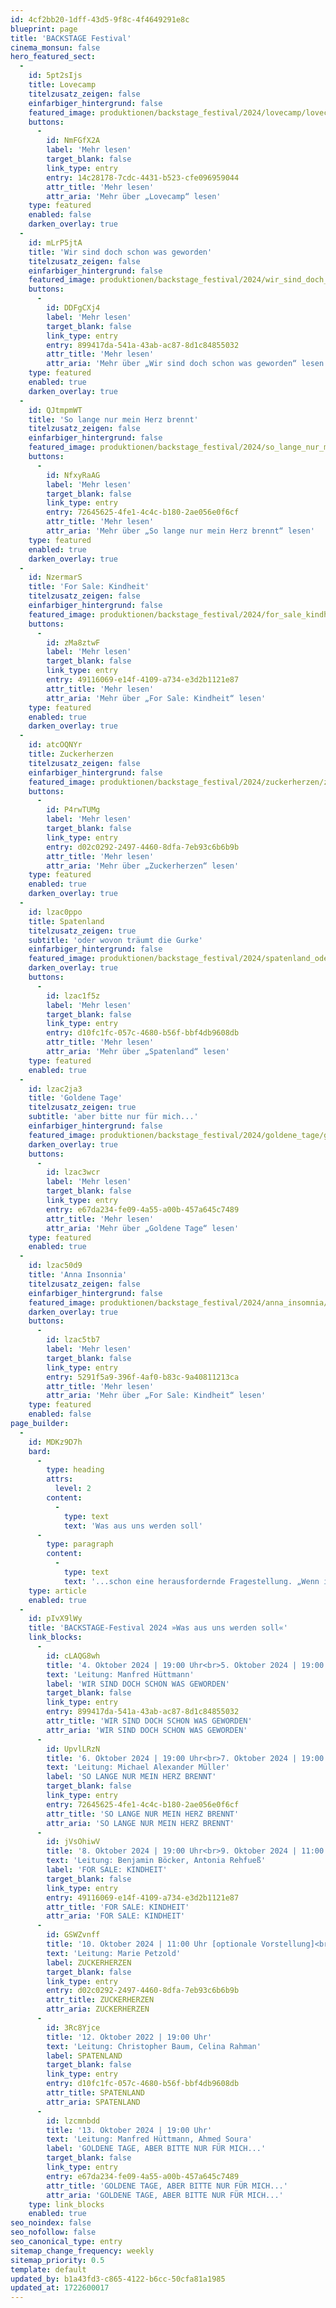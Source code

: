 ```yaml
---
id: 4cf2bb20-1dff-43d5-9f8c-4f4649291e8c
blueprint: page
title: 'BACKSTAGE Festival'
cinema_monsun: false
hero_featured_sect:
  -
    id: 5pt2sIjs
    title: Lovecamp
    titelzusatz_zeigen: false
    einfarbiger_hintergrund: false
    featured_image: produktionen/backstage_festival/2024/lovecamp/lovecamp_01_c_christian_bartsch.jpg
    buttons:
      -
        id: NmFGfX2A
        label: 'Mehr lesen'
        target_blank: false
        link_type: entry
        entry: 14c28178-7cdc-4431-b523-cfe096959044
        attr_title: 'Mehr lesen'
        attr_aria: 'Mehr über „Lovecamp“ lesen'
    type: featured
    enabled: false
    darken_overlay: true
  -
    id: mLrP5jtA
    title: 'Wir sind doch schon was geworden'
    titelzusatz_zeigen: false
    einfarbiger_hintergrund: false
    featured_image: produktionen/backstage_festival/2024/wir_sind_doch_schon_was_geworden/wir_sind_doch_schon_was_geworden_01_c_christian_bartsch.jpg
    buttons:
      -
        id: DDFgCXj4
        label: 'Mehr lesen'
        target_blank: false
        link_type: entry
        entry: 899417da-541a-43ab-ac87-8d1c84855032
        attr_title: 'Mehr lesen'
        attr_aria: 'Mehr über „Wir sind doch schon was geworden“ lesen'
    type: featured
    enabled: true
    darken_overlay: true
  -
    id: QJtmpmWT
    title: 'So lange nur mein Herz brennt'
    titelzusatz_zeigen: false
    einfarbiger_hintergrund: false
    featured_image: produktionen/backstage_festival/2024/so_lange_nur_mein_herz_brennt/so_lange_nur_mein_herz_brennt_01_c_christian_bartsch.jpg
    buttons:
      -
        id: NfxyRaAG
        label: 'Mehr lesen'
        target_blank: false
        link_type: entry
        entry: 72645625-4fe1-4c4c-b180-2ae056e0f6cf
        attr_title: 'Mehr lesen'
        attr_aria: 'Mehr über „So lange nur mein Herz brennt“ lesen'
    type: featured
    enabled: true
    darken_overlay: true
  -
    id: NzermarS
    title: 'For Sale: Kindheit'
    titelzusatz_zeigen: false
    einfarbiger_hintergrund: false
    featured_image: produktionen/backstage_festival/2024/for_sale_kindheit/for_sale_kindheit_01_c_christian_bartsch.jpg
    buttons:
      -
        id: zMa8ztwF
        label: 'Mehr lesen'
        target_blank: false
        link_type: entry
        entry: 49116069-e14f-4109-a734-e3d2b1121e87
        attr_title: 'Mehr lesen'
        attr_aria: 'Mehr über „For Sale: Kindheit“ lesen'
    type: featured
    enabled: true
    darken_overlay: true
  -
    id: atcOQNYr
    title: Zuckerherzen
    titelzusatz_zeigen: false
    einfarbiger_hintergrund: false
    featured_image: produktionen/backstage_festival/2024/zuckerherzen/zuckerherzen_01_c_christian_bartsch.jpg
    buttons:
      -
        id: P4rwTUMg
        label: 'Mehr lesen'
        target_blank: false
        link_type: entry
        entry: d02c0292-2497-4460-8dfa-7eb93c6b6b9b
        attr_title: 'Mehr lesen'
        attr_aria: 'Mehr über „Zuckerherzen“ lesen'
    type: featured
    enabled: true
    darken_overlay: true
  -
    id: lzac0ppo
    title: Spatenland
    titelzusatz_zeigen: true
    subtitle: 'oder wovon träumt die Gurke'
    einfarbiger_hintergrund: false
    featured_image: produktionen/backstage_festival/2024/spatenland_oder_wovon_traeumt_die_gurke/spatenland_01_c_christian_bartsch.jpg
    darken_overlay: true
    buttons:
      -
        id: lzac1f5z
        label: 'Mehr lesen'
        target_blank: false
        link_type: entry
        entry: d10fc1fc-057c-4680-b56f-bbf4db9608db
        attr_title: 'Mehr lesen'
        attr_aria: 'Mehr über „Spatenland“ lesen'
    type: featured
    enabled: true
  -
    id: lzac2ja3
    title: 'Goldene Tage'
    titelzusatz_zeigen: true
    subtitle: 'aber bitte nur für mich...'
    einfarbiger_hintergrund: false
    featured_image: produktionen/backstage_festival/2024/goldene_tage/goldene_tage_02_c_g2_baraniak.jpg
    darken_overlay: true
    buttons:
      -
        id: lzac3wcr
        label: 'Mehr lesen'
        target_blank: false
        link_type: entry
        entry: e67da234-fe09-4a55-a00b-457a645c7489
        attr_title: 'Mehr lesen'
        attr_aria: 'Mehr über „Goldene Tage“ lesen'
    type: featured
    enabled: true
  -
    id: lzac50d9
    title: 'Anna Insonnia'
    titelzusatz_zeigen: false
    einfarbiger_hintergrund: false
    featured_image: produktionen/backstage_festival/2024/anna_insomnia/anna_insomnia_01_c_christian_bartsch.jpg
    darken_overlay: true
    buttons:
      -
        id: lzac5tb7
        label: 'Mehr lesen'
        target_blank: false
        link_type: entry
        entry: 5291f5a9-396f-4af0-b83c-9a40811213ca
        attr_title: 'Mehr lesen'
        attr_aria: 'Mehr über „For Sale: Kindheit“ lesen'
    type: featured
    enabled: false
page_builder:
  -
    id: MDKz9D7h
    bard:
      -
        type: heading
        attrs:
          level: 2
        content:
          -
            type: text
            text: 'Was aus uns werden soll'
      -
        type: paragraph
        content:
          -
            type: text
            text: '...schon eine herausfordernde Fragestellung. „Wenn ich mal ganz ehrlich bin, kann es letztendlich nie allein um mich gehen. Mein Leben beruht auf einem großen Ganzen, quasi einem System, einer Verfassung. In dieser sind die ,Gesetze und Prinzipien‘ unserer Gesellschaft festgelegt. Ich denke darüber nach, was diese Werte in unserer Demokratie bedeuten, was wichtig ist für die freie Gestaltung meiner individuellen Träume. Wo stehe ich, wo kämpfe ich und wo hinterfrage ich meine Welt. Aber es kann eben nicht nur darum gehen, was aus mir einmal werden soll, sondern aus dem Land, in dem ich lebe... also aus uns allen. Und das hat wiederum sehr viel mit gegenseitiger Akzeptanz, Veränderung und Offenheit zu tun.“ Die Teilnehmenden der BACKSTAGE-Gruppen stecken neue (Gedanken-)räume ab, befragen sich und unsere Zukunft.'
    type: article
    enabled: true
  -
    id: pIvX9lWy
    title: 'BACKSTAGE-Festival 2024 »Was aus uns werden soll«'
    link_blocks:
      -
        id: cLAQG8wh
        title: '4. Oktober 2024 | 19:00 Uhr<br>5. Oktober 2024 | 19:00 Uhr'
        text: 'Leitung: Manfred Hüttmann'
        label: 'WIR SIND DOCH SCHON WAS GEWORDEN'
        target_blank: false
        link_type: entry
        entry: 899417da-541a-43ab-ac87-8d1c84855032
        attr_title: 'WIR SIND DOCH SCHON WAS GEWORDEN'
        attr_aria: 'WIR SIND DOCH SCHON WAS GEWORDEN'
      -
        id: UpvlLRzN
        title: '6. Oktober 2024 | 19:00 Uhr<br>7. Oktober 2024 | 19:00 Uhr'
        text: 'Leitung: Michael Alexander Müller'
        label: 'SO LANGE NUR MEIN HERZ BRENNT'
        target_blank: false
        link_type: entry
        entry: 72645625-4fe1-4c4c-b180-2ae056e0f6cf
        attr_title: 'SO LANGE NUR MEIN HERZ BRENNT'
        attr_aria: 'SO LANGE NUR MEIN HERZ BRENNT'
      -
        id: jVsOhiwV
        title: '8. Oktober 2024 | 19:00 Uhr<br>9. Oktober 2024 | 11:00 Uhr [optionale Vorstellung]'
        text: 'Leitung: Benjamin Böcker, Antonia Rehfueß'
        label: 'FOR SALE: KINDHEIT'
        target_blank: false
        link_type: entry
        entry: 49116069-e14f-4109-a734-e3d2b1121e87
        attr_title: 'FOR SALE: KINDHEIT'
        attr_aria: 'FOR SALE: KINDHEIT'
      -
        id: GSWZvnff
        title: '10. Oktober 2024 | 11:00 Uhr [optionale Vorstellung]<br>10. Oktober 2024 | 19:00 Uhr<br>11. Oktober 2024 | 19:00 Uhr'
        text: 'Leitung: Marie Petzold'
        label: ZUCKERHERZEN
        target_blank: false
        link_type: entry
        entry: d02c0292-2497-4460-8dfa-7eb93c6b6b9b
        attr_title: ZUCKERHERZEN
        attr_aria: ZUCKERHERZEN
      -
        id: 3Rc8Yjce
        title: '12. Oktober 2022 | 19:00 Uhr'
        text: 'Leitung: Christopher Baum, Celina Rahman'
        label: SPATENLAND
        target_blank: false
        link_type: entry
        entry: d10fc1fc-057c-4680-b56f-bbf4db9608db
        attr_title: SPATENLAND
        attr_aria: SPATENLAND
      -
        id: lzcmnbdd
        title: '13. Oktober 2024 | 19:00 Uhr'
        text: 'Leitung: Manfred Hüttmann, Ahmed Soura'
        label: 'GOLDENE TAGE, ABER BITTE NUR FÜR MICH...'
        target_blank: false
        link_type: entry
        entry: e67da234-fe09-4a55-a00b-457a645c7489
        attr_title: 'GOLDENE TAGE, ABER BITTE NUR FÜR MICH...'
        attr_aria: 'GOLDENE TAGE, ABER BITTE NUR FÜR MICH...'
    type: link_blocks
    enabled: true
seo_noindex: false
seo_nofollow: false
seo_canonical_type: entry
sitemap_change_frequency: weekly
sitemap_priority: 0.5
template: default
updated_by: b1a43fd3-c865-4122-b6cc-50cfa81a1985
updated_at: 1722600017
---
```

